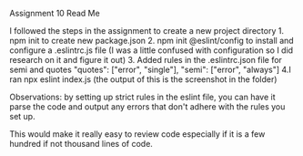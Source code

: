 Assignment 10 Read Me

I followed the steps in the assignment to create a new project directory
	1. npm init to create new package.json
	2. npm init @eslint/config to install and configure a .eslintrc.js file
		(I was a little confused with configuration so I did research on it and figure it out)
	3. Added rules in the .eslintrc.json file for semi and quotes
		"quotes": ["error", "single"],
        	"semi": ["error", "always"]
	4.I ran npx eslint index.js (the output of this is the screenshot in the folder)

Observations:
by setting up strict rules in the eslint file, you can have it parse the code and output any errors that don't adhere with the rules you set up.

This would make it really easy to review code especially if it is a few hundred if not thousand lines of code.

